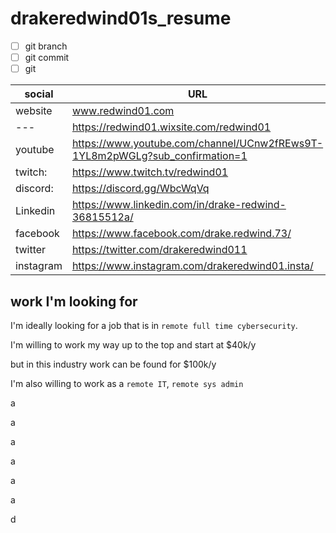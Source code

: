 # drakeredwind01s_resume

-[ ] git branch
-[ ] git commit
-[ ] git 

 social      | URL                                                                         |
-------------|-----------------------------------------------------------------------------|
 website 	 | www.redwind01.com                                                           |
 ---         | https://redwind01.wixsite.com/redwind01                                     |
 youtube 	 | https://www.youtube.com/channel/UCnw2fREws9T-1YL8m2pWGLg?sub_confirmation=1 |
 twitch:     | https://www.twitch.tv/redwind01                                             |
 discord: 	 | https://discord.gg/WbcWqVq                                                  |
 Linkedin 	 | https://www.linkedin.com/in/drake-redwind-36815512a/                        |
 facebook 	 | https://www.facebook.com/drake.redwind.73/                                  |
 twitter 	 | https://twitter.com/drakeredwind011                                         |
 instagram   | https://www.instagram.com/drakeredwind01.insta/                             |

## work I'm looking for
I'm ideally looking for a job that is in `remote full time cybersecurity`. 

I'm willing to work my way up to the top and start at $40k/y

but in this industry work can be found for $100k/y

I'm also willing to work as a `remote IT`, `remote sys admin`






a

a

a

a

a

a

d